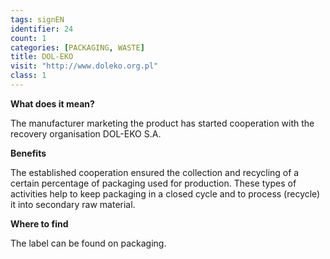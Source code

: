 ```yaml
---
tags: signEN
identifier: 24
count: 1
categories: [PACKAGING, WASTE]
title: DOL-EKO
visit: "http://www.doleko.org.pl"
class: 1
---
```

**What does it mean?**

The manufacturer marketing the product has started cooperation with the recovery organisation DOL-EKO S.A.

**Benefits**

The established cooperation ensured the collection and recycling of a certain percentage of packaging used for production. These types of activities help to keep packaging in a closed cycle and to process (recycle) it into secondary raw material.

**Where to find**

The label can be found on packaging.